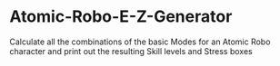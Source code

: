 # Atomic-Robo-E-Z-Generator
Calculate all the combinations of the basic Modes for an Atomic Robo character and print out the resulting Skill levels and Stress boxes
